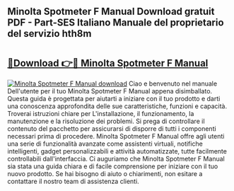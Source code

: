 ## Minolta Spotmeter F Manual Download gratuit PDF - Part-SES Italiano Manuale del proprietario del servizio hth8m

# <h2><a href="http://dfelhz1.blite.top/?on=Minolta+Spotmeter+F+Manual">🔗Download 👉🔴 Minolta Spotmeter F Manual</a></h2>

[![Minolta Spotmeter F Manual download](https://i.imgur.com/lujVjoI.png)](http://dfelhz1.blite.top/?on=Minolta+Spotmeter+F+Manual)
Ciao e benvenuto nel manuale Dell'utente per il tuo Minolta Spotmeter F Manual appena disimballato. Questa guida è progettata per aiutarti a iniziare con il tuo prodotto e darti una conoscenza approfondita delle sue caratteristiche, funzioni e capacità. Troverai istruzioni chiare per L'installazione, il funzionamento, la manutenzione e la risoluzione dei problemi. Si prega di controllare il contenuto del pacchetto per assicurarsi di disporre di tutti i componenti necessari prima di procedere. Minolta Spotmeter F Manual offre agli utenti una serie di funzionalità avanzate come assistenti virtuali, notifiche intelligenti, gadget personalizzabili e attività automatizzate, tutte facilmente controllabili dall'interfaccia. Ci auguriamo che Minolta Spotmeter F Manual sia stata una guida chiara e di facile comprensione per iniziare con il tuo nuovo prodotto. Se hai bisogno di aiuto o chiarimenti, non esitare a contattare il nostro team di assistenza clienti.
